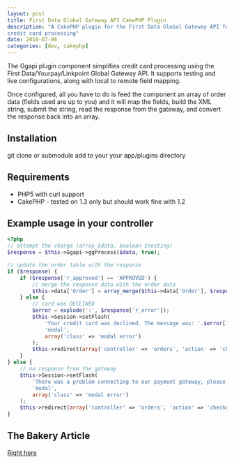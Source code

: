 ```yaml
---
layout: post
title: First Data Global Gateway API CakePHP Plugin
description: "A CakePHP plugin for the First Data Global Gateway API for
credit card processing"
date: 2010-07-06
categories: [dev, cakephp] 
---
```


The Ggapi plugin component simplifies credit card processing using the First Data/Yourpay/Linkpoint Global Gateway API. It supports testing and live configurations, along with local to remote field mapping.

Once configured, all you have to do is feed the component an array of order data (fields used are up to you) and it will map the fields, build the XML string, submit the string, read the response from the gateway, and convert the response back into an array.

Installation
------------

git clone or submodule add to your your app/plugins directory

Requirements
------------
* PHP5 with curl support
* CakePHP - tested on 1.3 only but should work fine with 1.2

Example usage in your controller
--------------------------------

``` php
<?php
// attempt the charge (array $data, boolean $testing)
$response = $this->Ggapi->ggProcess($data, true);

// update the order table with the response
if ($response) {
    if ($response['r_approved'] == 'APPROVED') {
        // merge the response data with the order data
        $this->data['Order'] = array_merge($this->data['Order'], $response);
    } else {
        // card was DECLINED
        $error = explode(':', $response['r_error']);
        $this->Session->setFlash(
            'Your credit card was declined. The message was: '.$error[1],
            'modal',
            array('class' => 'modal error')
        );
        $this->redirect(array('controller' => 'orders', 'action' => 'checkout'));
    }
} else {
    // no response from the gateway
    $this->Session->setFlash(
        'There was a problem connecting to our payment gateway, please try again.',
        'modal',
        array('class' => 'modal error')
    );
    $this->redirect(array('controller' => 'orders', 'action' => 'checkout'));
}
```

The Bakery Article
------------------

[Right here](http://bakery.cakephp.org/articles/chronon/2010/08/29/first-data-global-gateway-api-plugin-component)
